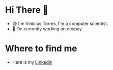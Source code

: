 # Hi There 🤙

- 😄 I'm Vinícius Torres, I'm a computer scientist.
- 🔭 I’m currently working on dexpay.

# Where to find me

- Here is my [Linkedin](https://www.linkedin.com/in/vin%C3%ADcius-torres-a58269126/)
